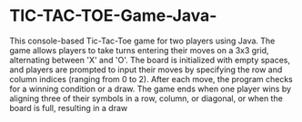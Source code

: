 # TIC-TAC-TOE-Game-Java-
This console-based Tic-Tac-Toe game for two players using Java. The game allows players to take turns entering their moves on a 3x3 grid, alternating between 'X' and 'O'. The board is initialized with empty spaces, and players are prompted to input their moves by specifying the row and column indices (ranging from 0 to 2). After each move, the program checks for a winning condition or a draw. The game ends when one player wins by aligning three of their symbols in a row, column, or diagonal, or when the board is full, resulting in a draw







